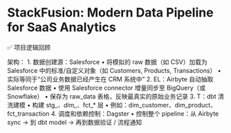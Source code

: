 # StackFusion: Modern Data Pipeline for SaaS Analytics
✅ 项目逻辑回顾

架构：
	1.	数据创建源：Salesforce
	•	将模拟的 raw 数据（如 CSV）加载为 Salesforce 中的标准/自定义对象（如 Customers, Products, Transactions）
	•	实际等同于“公司业务数据已经产生在 CRM 系统中”
	2.	EL：Airbyte 自动抽取 Salesforce 数据
	•	使用 Salesforce connector 增量同步至 BigQuery（或 Snowflake）
	•	保存为 raw_data 表格，反映最真实的原始业务记录
	3.	T：dbt 清洗建模
	•	构建 stg_*、dim_*、fct_* 层
	•	例如：dim_customer、dim_product、fct_transaction
	4.	调度和依赖控制：Dagster
	•	控制整个 pipeline：从 Airbyte sync → 到 dbt model → 再到数据验证 / 流程通知

